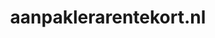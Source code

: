 ---
layout: post
title:  "aanpaklerarentekort.nl"
internal_url:  "/dutchgov/aanpaklerarentekort.nl.html"
categories: dutchgov
---